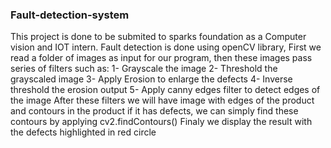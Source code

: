 ### Fault-detection-system
This project is done to be submited to sparks foundation as a Computer vision and IOT intern.
Fault detection is done using openCV library, First we read a folder of images as input for our program, then these images pass series of filters such as:
  1- Grayscale the image
  2- Threshold the grayscaled image
  3- Apply Erosion to enlarge the defects
  4- Inverse threshold the erosion output
  5- Apply canny edges filter to detect edges of the image
 After these filters we will have image with edges of the product and contours in the product if it has defects, we can simply find these contours by applying cv2.findContours()
 Finaly we display the result with the defects highlighted in red circle
